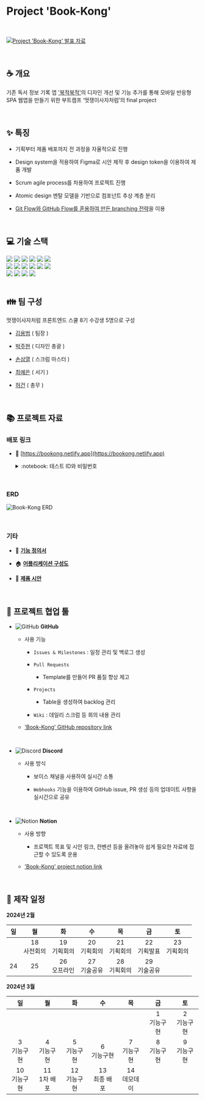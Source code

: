# Project 'Book-Kong'

<br />

[![Project 'Book-Kong' 발표 자료](https://github.com/user-attachments/assets/1467106f-ca10-4520-8cb7-6d814bd8d63a)](https://www.canva.com/design/DAF_Rr9q-9s/una68mOZ2pXqyFIRD1TjLA/edit?utm_content=DAF_Rr9q-9s&utm_campaign=designshare&utm_medium=link2&utm_source=sharebutton)

<br />

## :coffee: 개요

기존 독서 정보 기록 앱 ['북적북적'](https://www.studiobustles.com/)의 디자인 개선 및 기능 추가를 통해 모바일 반응형 SPA 웹앱을 만들기 위한 부트캠프 ‘멋쟁이사자처럼’의 final project

<br />

## :sparkles: 특징

- 기획부터 제품 배포까지 전 과정을 자율적으로 진행

- Design system을 적용하여 Figma로 시안 제작 후 design token을 이용하여 제품 개발

- Scrum agile process를 차용하여 프로젝트 진행

- Atomic design 멘탈 모델을 기반으로 컴포넌트 추상 계층 분리

- [Git Flow와 GitHub Flow를 혼용하여 만든 branching 전략](https://www.notion.so/dragontiger-seaweed-92/14135633cd8c80eeabbdc6215762d3f7?pvs=4#14135633cd8c81a49f32f64b493c1cdd)을 이용

<br />

## :computer: 기술 스택

<div>
  <img src="https://img.shields.io/badge/HTML5-E34F26?style=flat-square&logo=html5&logoColor=white"/>
  <img src="https://img.shields.io/badge/Tailwind CSS-06B6D4?style=flat-square&logo=Tailwind CSS&logoColor=white"/>
  <img src="https://img.shields.io/badge/JavaScript-F7DF1E?style=flat-square&logo=javascript&logoColor=black"/> 
  <img src="https://img.shields.io/badge/Git-F05032?style=flat-square&logo=git&logoColor=white"/>
  <img src="https://img.shields.io/badge/GitHub-181717?style=flat-square&logo=GitHub&logoColor=white"/>
  <img src="https://img.shields.io/badge/pocketbase-B8DBE4?style=flat-square&logo=pocketbase&logoColor=black">
  <br>
  <img src="https://img.shields.io/badge/react-61DAFB?style=for-the-badge&logo=react&logoColor=black"> 
  <img src="https://img.shields.io/badge/reactrouter-CA4245?style=for-the-badge&logo=reactrouter&logoColor=black"> 
  <img src="https://img.shields.io/badge/-React%20Query-FF4154?style=for-the-badge&logo=react%20query&logoColor=white"> 
  <img src="https://img.shields.io/badge/reactHelmetAsync-61DAFB?style=for-the-badge&logo=reactHelmetAsync&logoColor=white"> 
  <img src="https://img.shields.io/badge/figma-%23F24E1E.svg?style=for-the-badge&logo=figma&logoColor=white">
  <img src="https://img.shields.io/badge/-Storybook-FF4785?style=for-the-badge&logo=storybook&logoColor=white">
  <br>
  <img src="https://img.shields.io/badge/pnpm-%234a4a4a.svg?style=for-the-badge&logo=pnpm&logoColor=f69220">
  <img src="https://img.shields.io/badge/vite-%23646CFF.svg?style=for-the-badge&logo=vite&logoColor=white">
  <img src="https://img.shields.io/badge/netlify-%23000000.svg?style=for-the-badge&logo=netlify&logoColor=#00C7B7">
  <img src="https://img.shields.io/badge/Visual%20Studio%20Code-0078d7.svg?style=for-the-badge&logo=visual-studio-code&logoColor=white">
</div>

<br />

## :family: 팀 구성

멋쟁이사자처럼 프론트엔드 스쿨 8기 수강생 5명으로 구성

- [김용범](https://github.com/DragonTiger92) ( 팀장 )

- [박주현](https://github.com/juhyuny) ( 디자인 총괄 )

- [손삼열](https://github.com/Samuel-0930) ( 스크럼 마스터 )

- [최예은](https://github.com/yen815) ( 서기 )

- [허건](https://github.com/HHeoGeon) ( 총무 )

<br />

## :books: 프로젝트 자료

### 배포 링크

- :rocket: [https://bookong.netlify.app](https://bookong.netlify.app)

  <details>
  <summary>:notebook: 테스트 ID와 비밀번호</summary>
  <div markdown="1">

  - **ID :** juhyun\@naver\.com
  - **비밀번호 :** 테스트입니다1!

  </div>
  </details>

<br />

### ERD

![Book-Kong ERD](https://github.com/user-attachments/assets/7f97c8a4-01f6-4871-8ec5-b790feb830f6)

<br />

### 기타

- :file_folder: **[기능 정의서](https://docs.google.com/spreadsheets/d/1uptns_p1c3jc5lNhUBG-XH4jNq_2PpJkmvb4xh0SXOA/edit?usp=sharing)**

- :house: **[어플리케이션 구성도](<https://www.figma.com/board/55cziVVaKQq8Nu0tsQO4sh/%EB%B6%81%EC%BD%A9(2024)?node-id=0-1&t=LczrcPmIs6SKL6J9-1>)**

- :art: **[제품 시안](https://www.figma.com/design/f5mUY9uQoXP9x1H9z99Cib/%EC%BD%A9%EA%B3%BC-%EC%B1%85%EB%82%98%EB%AC%B4?node-id=0-1&t=2M9zyT1wgoBLGsol-1)**

<br />

## :wrench: 프로젝트 협업 툴

- ![GitHub](https://github.com/user-attachments/assets/38b23279-b798-4667-a2bb-0d23e73bd985) **GitHub**

  - 사용 기능

    - `Issues & Milestones` : 일정 관리 및 백로그 생성

    - `Pull Requests`

      - Template를 만들어 PR 품질 향상 제고

    - `Projects`

      - Table을 생성하여 backlog 관리

    - `Wiki` : 데일리 스크럼 등 회의 내용 관리

  - ['Book-Kong' GitHub repository link](https://github.com/FRONTENDSCHOOL8/Book-Kong)

<br />

- ![Discord](https://github.com/user-attachments/assets/6c2f8c57-2a94-40b5-80b4-13608c26060c) **Discord**

  - 사용 방식

    - 보이스 채널을 사용하여 실시간 소통

    - `Webhooks` 기능을 이용하여 GitHub issue, PR 생성 등의 업데이트 사항을 실시간으로 공유

<br />

- ![Notion](https://github.com/user-attachments/assets/727e3636-f608-4883-8f52-e4e1ea2c3d6b) **Notion**

  - 사용 방향

    - 프로젝트 목표 및 시안 링크, 컨벤션 등을 올려놓아 쉽게 필요한 자료에 접근할 수 있도록 운용

  - ['Book-Kong' project notion link](https://dragontiger-seaweed-92.notion.site/Final-Project-Book-kong-14135633cd8c803383c4e0d19b14266a?pvs=4)

<br />

## :calendar: 제작 일정

**2024년 2월**

| **일** |     **월**      |      **화**      |     **수**      |     **목**      |     **금**      |     **토**      |
| :----: | :-------------: | :--------------: | :-------------: | :-------------: | :-------------: | :-------------: |
|        | 18<br/>사전회의 | 19<br/>기획회의  | 20<br/>기획회의 | 21<br/>기획회의 | 22<br/>기획발표 | 23<br/>기획회의 |
|   24   |       25        | 26 <br/>오프라인 | 27<br/>기술공유 | 28<br/>기획회의 | 29<br/>기술공유 |

**2024년 3월**

|     **일**      |     **월**      |     **화**      |      **수**      |     **목**      |     **금**     |     **토**     |
| :-------------: | :-------------: | :-------------: | :--------------: | :-------------: | :------------: | :------------: |
|                 |                 |                 |                  |                 | 1<br/>기능구현 | 2<br/>기능구현 |
| 3<br/>기능구현  | 4<br/>기능구현  | 5<br/>기능구현  |  6<br/>기능구현  | 7<br/>기능구현  | 8<br/>기능구현 | 9<br/>기능구현 |
| 10<br/>기능구현 | 11<br/>1차 배포 | 12<br/>기능구현 | 13<br/>최종 배포 | 14<br/>데모데이 |                |                |

<br />
